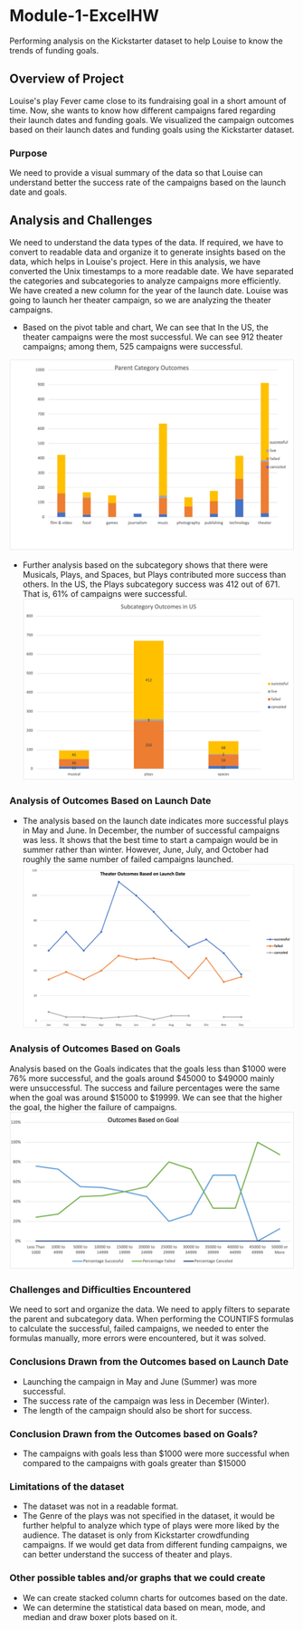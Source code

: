 # Module-1-ExcelHW
Performing analysis on the Kickstarter dataset to help Louise to know the trends of funding goals.



## Overview of Project
Louise's play Fever came close to its fundraising goal in a short amount of time. Now, she wants to know how different campaigns fared regarding their launch dates and funding goals. We visualized the campaign outcomes based on their launch dates and funding goals using the Kickstarter dataset. 
### Purpose
 We need to provide a visual summary of the data so that Louise can understand better the success rate of the campaigns based on the launch date and goals.


## Analysis and Challenges
We need to understand the data types of the data. If required, we have to convert to readable data and organize it to generate insights based on the data, which helps in Louise's project. Here in this analysis, we have converted the Unix timestamps to a more readable date.
We have separated the categories and subcategories to analyze campaigns more efficiently. We have created a new column for the year of the launch date. Louise was going to launch her theater campaign, so we are analyzing the theater campaigns.
- Based on the pivot table and chart, We can see that  In the US, the theater campaigns were the most successful. We can see 912 theater campaigns; among them, 525 campaigns were successful.

![image](https://github.com/fathi129/Module-1-ExcelHW/blob/master/Kickstarter%20Analysis/Category.png)






- Further analysis based on the subcategory shows that there were Musicals, Plays, and Spaces, but Plays contributed more success than others. In the US, the Plays subcategory success was 412 out of 671. That is, 61% of campaigns were successful.
![image](https://github.com/fathi129/Module-1-ExcelHW/blob/master/Kickstarter%20Analysis/SubCategory.png)



### Analysis of Outcomes Based on Launch Date
- The analysis based on the launch date indicates more successful plays in May and June. In December, the number of successful campaigns was less. It shows that the best time to start a campaign would be in summer rather than winter. However, June, July, and October had roughly the same number of failed campaigns launched.  
![image](https://github.com/fathi129/Module-1-ExcelHW/blob/master/Resources/Theater_Outcomes_vs_Launch.png)



### Analysis of Outcomes Based on Goals
Analysis based on the Goals indicates that the goals less than $1000 were 76% more successful, and the goals around $45000 to $49000 mainly were unsuccessful. The success and failure percentages were the same when the goal was around $15000 to $19999. 
We can see that the higher the goal, the higher the failure of campaigns.
![image](https://github.com/fathi129/Module-1-ExcelHW/blob/master/Resources/Outcomes_vs_Goals.png)

### Challenges and Difficulties Encountered
We need to sort and organize the data.
We need to apply filters to separate the parent and subcategory data.
When performing the COUNTIFS formulas to calculate the successful, failed campaigns, we needed to enter the formulas manually, more errors were encountered, but it was solved.

### Conclusions Drawn from the Outcomes based on Launch Date
   - Launching the campaign in May and June (Summer) was more successful.
   - The success rate of the campaign was less in December (Winter).
   - The length of the campaign should also be short for success.

### Conclusion Drawn from the Outcomes based on Goals?
   - The campaigns with goals less than $1000 were more successful when compared to the campaigns with goals greater than $15000


### Limitations of the dataset
  - The dataset was not in a readable format.
  - The Genre of the plays was not specified in the dataset, it would be further helpful to analyze which type of plays were more liked by the audience.
The dataset is only from Kickstarter crowdfunding campaigns. If we would get data from different funding campaigns, we can better understand the success of theater and plays.



### Other possible tables and/or graphs that we could create
  - We can create stacked column charts for outcomes based on the date.
  - We can determine the statistical data based on mean, mode, and median and draw boxer plots based on it.
